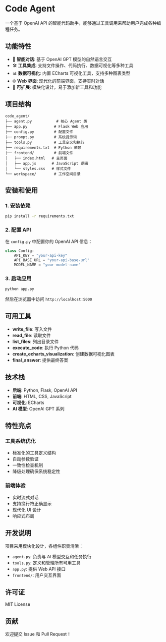 # Code Agent

一个基于 OpenAI API 的智能代码助手，能够通过工具调用来帮助用户完成各种编程任务。

## 功能特性

- 🤖 **智能对话**: 基于 OpenAI GPT 模型的自然语言交互
- 🛠️ **工具集成**: 支持文件操作、代码执行、数据可视化等多种工具
- 📊 **数据可视化**: 内置 ECharts 可视化工具，支持多种图表类型
- 🌐 **Web 界面**: 现代化的前端界面，支持实时对话
- 🔧 **可扩展**: 模块化设计，易于添加新工具和功能

## 项目结构

```
code_agent/
├── agent.py           # 核心 Agent 类
├── app.py            # Flask Web 应用
├── config.py         # 配置文件
├── prompt.py         # 系统提示词
├── tools.py          # 工具定义和执行
├── requirements.txt  # Python 依赖
├── frontend/         # 前端文件
│   ├── index.html   # 主页面
│   ├── app.js       # JavaScript 逻辑
│   └── styles.css   # 样式文件
└── workspace/        # 工作空间目录
```

## 安装和使用

### 1. 安装依赖

```bash
pip install -r requirements.txt
```

### 2. 配置 API

在 `config.py` 中配置你的 OpenAI API 信息：

```python
class Config:
    API_KEY = "your-api-key"
    API_BASE_URL = "your-api-base-url"
    MODEL_NAME = "your-model-name"
```

### 3. 启动应用

```bash
python app.py
```

然后在浏览器中访问 `http://localhost:5000`

## 可用工具

- **write_file**: 写入文件
- **read_file**: 读取文件
- **list_files**: 列出目录文件
- **execute_code**: 执行 Python 代码
- **create_echarts_visualization**: 创建数据可视化图表
- **final_answer**: 提供最终答案

## 技术栈

- **后端**: Python, Flask, OpenAI API
- **前端**: HTML, CSS, JavaScript
- **可视化**: ECharts
- **AI 模型**: OpenAI GPT 系列

## 特性亮点

### 工具系统优化

- 标准化的工具定义结构
- 自动参数验证
- 一致性检查机制
- 降级处理确保系统稳定性

### 前端体验

- 实时流式对话
- 支持换行符正确显示
- 现代化 UI 设计
- 响应式布局

## 开发说明

项目采用模块化设计，各组件职责清晰：

- `agent.py`: 负责与 AI 模型交互和任务执行
- `tools.py`: 定义和管理所有可用工具
- `app.py`: 提供 Web API 接口
- `frontend/`: 用户交互界面

## 许可证

MIT License

## 贡献

欢迎提交 Issue 和 Pull Request！